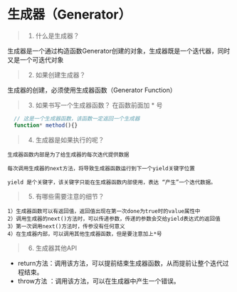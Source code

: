 # 生成器（Generator）

  > 1. 什么是生成器？
  
  生成器是一个通过构造函数Generator创建的对象，生成器既是一个迭代器，同时又是一个可迭代对象

  > 2. 如果创建生成器？

  生成器的创建，必须使用生成器函数（Generator Function）

  > 3. 如果书写一个生成器函数？
    在函数前面加 * 号
  ```js
    // 这是一个生成器函数，该函数一定返回一个生成器
    function* method(){}
  ```

  > 4. 生成器是如果执行的呢？ 

    生成器函数内部是为了给生成器的每次迭代提供数据

    每次调用生成器的next方法，将导致生成器函数运行到下一个yield关键字位置

    yield 是个关键字，该关键字只能在生成器函数内部使用，表达 “产生”一个迭代数据。

  > 5. 有哪些需要注意的细节？

    1）生成器函数可以有返回值，返回值出现在第一次done为true时的value属性中
    2）调用生成器的next()方法时，可以传递参数，传递的参数会交给yield表达式的返回值
    3）第一次调用next()方法时，传参没有任何意义
    4）在生成器内部，可以调用其他生成器函数，但是要注意加上*号
  
  > 6. 生成器其他API

  - return方法：调用该方法，可以提前结束生成器函数，从而提前让整个迭代过程结束。
  - throw方法 ：调用该方法，可以在生成器中产生一个错误。 